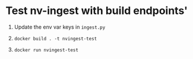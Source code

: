 # Test nv-ingest with build endpoints'

1. Update the env var keys in `ingest.py` 

2. `docker build . -t nvingest-test`

3. `docker run nvingest-test` 

